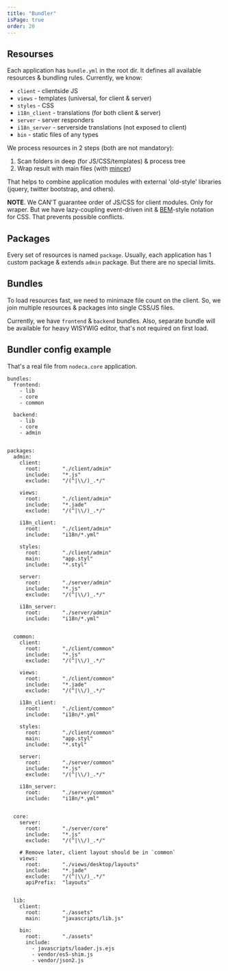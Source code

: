 ```yaml
---
title: "Bundler"
isPage: true
order: 20
---
```


Resourses
---------

Each application has `bundle.yml` in the root dir. It defines all available
resources & bundling rules. Currently, we know:

- `client` - clientside JS
- `views` - templates (universal, for client & server)
- `styles` - CSS
- `i18n_client` - translations (for both client & server)
- `server` - server responders
- `i18n_server` - serverside translations (not exposed to client)
- `bin` - static files of any types

We process resources in 2 steps (both are not mandatory):

1. Scan folders in deep (for JS/CSS/templates) & process tree
2. Wrap result with main files (with [mincer](https://github.com/nodeca/mincer))

That helps to combine application modules with external 'old-style' libraries
(jquery, twitter bootstrap, and others).

**NOTE**. We CAN'T guarantee order of JS/CSS for client modules. Only for wraper.
But we have lazy-coupling event-driven init & [BEM](http://bem.info/)-style
notation for CSS. That prevents possible conflicts.


Packages
--------

Every set of resources is named `package`. Usually, each application has 1
custom package & extends `admin` package. But there are no special limits.


Bundles
-------

To load resources fast, we need to minimaze file count on the client. So,
we join multiple resources & packages into single CSS/JS files.

Currently, we have `frontend` & `backend` bundles. Also, separate bundle will
be available for heavy WISYWIG editor, that's not required on first load.


Bundler config example
----------------------

That's a real file from `nodeca.core` application.

``` none
bundles:
  frontend:
    - lib
    - core
    - common

  backend:
    - lib
    - core
    - admin


packages:
  admin:
    client:
      root:       "./client/admin"
      include:    "*.js"
      exclude:    "/(^|\\/)_.*/"

    views:
      root:       "./client/admin"
      include:    "*.jade"
      exclude:    "/(^|\\/)_.*/"

    i18n_client:
      root:       "./client/admin"
      include:    "i18n/*.yml"

    styles:
      root:       "./client/admin"
      main:       "app.styl"
      include:    "*.styl"

    server:
      root:       "./server/admin"
      include:    "*.js"
      exclude:    "/(^|\\/)_.*/"

    i18n_server:
      root:       "./server/admin"
      include:    "i18n/*.yml"


  common:
    client:
      root:       "./client/common"
      include:    "*.js"
      exclude:    "/(^|\\/)_.*/"

    views:
      root:       "./client/common"
      include:    "*.jade"
      exclude:    "/(^|\\/)_.*/"

    i18n_client:
      root:       "./client/common"
      include:    "i18n/*.yml"

    styles:
      root:       "./client/common"
      main:       "app.styl"
      include:    "*.styl"

    server:
      root:       "./server/common"
      include:    "*.js"
      exclude:    "/(^|\\/)_.*/"

    i18n_server:
      root:       "./server/common"
      include:    "i18n/*.yml"


  core:
    server:
      root:       "./server/core"
      include:    "*.js"
      exclude:    "/(^|\\/)_.*/"

    # Remove later, client layout should be in `common` 
    views:
      root:       "./views/desktop/layouts"
      include:    "*.jade"
      exclude:    "/(^|\\/)_.*/"
      apiPrefix:  "layouts"


  lib:
    client:
      root:       "./assets"
      main:       "javascripts/lib.js"

    bin:
      root:       "./assets"
      include:
        - javascripts/loader.js.ejs
        - vendor/es5-shim.js
        - vendor/json2.js
```
